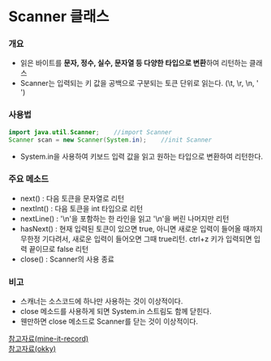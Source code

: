 # Scanner 클래스
### 개요
- 읽은 바이트를 **문자, 정수, 실수, 문자열 등 다양한 타입으로 변환**하여 리턴하는 클래스
- Scanner는 입력되는 키 값을 공백으로 구분되는 토큰 단위로 읽는다. (\t, \r, \n, ' ')
### 사용법
```java
import java.util.Scanner;    //import Scanner
Scanner scan = new Scanner(System.in);    //init Scanner
```
- System.in을 사용하여 키보드 입력 값을 읽고 원하는 타입으로 변환하여 리턴한다.
### 주요 메소드
- next() : 다음 토큰을 문자열로 리턴
- nextInt() : 다음 토큰을 int 타입으로 리턴
- nextLine() : '\n'을 포함하는 한 라인을 읽고 '\n'을 버린 나머지만 리턴
- hasNext() : 현재 입력된 토큰이 있으면 true, 아니면 새로운 입력이 들어올 때까지 무한정 기다려서, 새로운 입력이 들어오면 그때 true리턴. ctrl+z 키가 입력되면 입력 끝이므로 false 리턴
- close() : Scanner의 사용 종료
### 비고
- 스캐너는 소스코드에 하나만 사용하는 것이 이상적이다.
- close 메소드를 사용하게 되면 System.in 스트림도 함께 닫힌다.
- 웬만하면 close 메소드로 Scanner를 닫는 것이 이상적이다.

[참고자료(mine-it-record)](https://mine-it-record.tistory.com/103)<br/>
[참고자료(okky)](https://okky.kr/article/401102)
